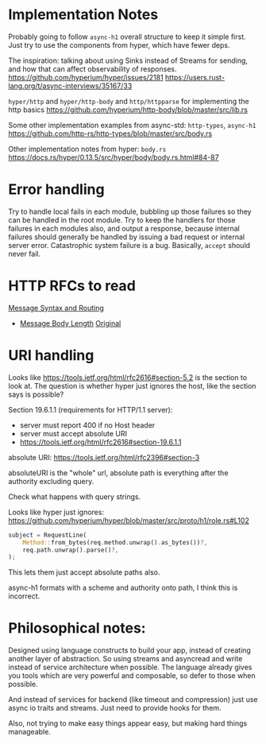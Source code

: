# Implementation Notes
Probably going to follow `async-h1` overall structure to keep it simple first. Just try to use the components from hyper, which have fewer deps.

The inspiration: talking about using Sinks instead of Streams for sending, and how that can affect observability of responses.
https://github.com/hyperium/hyper/issues/2181
https://users.rust-lang.org/t/async-interviews/35167/33

`hyper/http` and `hyper/http-body` and `http/httpparse` for implementing the http basics
https://github.com/hyperium/http-body/blob/master/src/lib.rs

Some other implementation examples from async-std: `http-types`, `async-h1`
https://github.com/http-rs/http-types/blob/master/src/body.rs

Other implementation notes from hyper: `body.rs`
https://docs.rs/hyper/0.13.5/src/hyper/body/body.rs.html#84-87

# Error handling
Try to handle local fails in each module, bubbling up those failures so they can be handled in the root module. Try to keep the handlers for those failures in each modules also, and output a response, because internal failures should generally be handled by issuing a bad request or internal server error. Catastrophic system failure is a bug. Basically, `accept` should never fail.

# HTTP RFCs to read
[Message Syntax and Routing](https://tools.ietf.org/html/rfc7230)
- [Message Body Length](https://tools.ietf.org/html/rfc7230#section-3.3.3)
[Original](https://tools.ietf.org/html/rfc2616)

# URI handling
Looks like https://tools.ietf.org/html/rfc2616#section-5.2 is the section to look at. The question is whether hyper just ignores the host, like the section says is possible?

Section 19.6.1.1 (requirements for HTTP/1.1 server):

- server must report 400 if no Host header
- server must accept absolute URI
- https://tools.ietf.org/html/rfc2616#section-19.6.1.1

absolute URI: https://tools.ietf.org/html/rfc2396#section-3

absoluteURI is the "whole" url, absolute path is everything after the authority excluding query.

Check what happens with query strings.

Looks like hyper just ignores: https://github.com/hyperium/hyper/blob/master/src/proto/h1/role.rs#L102

```rust
subject = RequestLine(
    Method::from_bytes(req.method.unwrap().as_bytes())?,
    req.path.unwrap().parse()?,
);
```

This lets them just accept absolute paths also.

async-h1 formats with a scheme and authority onto path, I think this is incorrect.

# Philosophical notes:

Designed using language constructs to build your app, instead of creating another layer of abstraction. So using streams and asyncread and write instead of service architecture when possible. The language already gives you tools which are very powerful and composable, so defer to those when possible.

And instead of services for backend (like timeout and compression) just use async io traits and streams. Just need to provide hooks for them.

Also, not trying to make easy things appear easy, but making hard things manageable.
